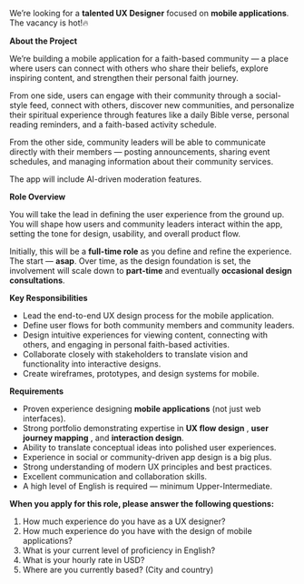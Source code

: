 We’re looking for a **talented UX Designer** focused on **mobile
applications**. The vacancy is hot!🔥

**About the Project**

We’re building a mobile application for a faith-based community — a place
where users can connect with others who share their beliefs, explore inspiring
content, and strengthen their personal faith journey.

From one side, users can engage with their community through a social-style
feed, connect with others, discover new communities, and personalize their
spiritual experience through features like a daily Bible verse, personal
reading reminders, and a faith-based activity schedule.

From the other side, community leaders will be able to communicate directly
with their members — posting announcements, sharing event schedules, and
managing information about their community services.

The app will include AI-driven moderation features.

**Role Overview**

You will take the lead in defining the user experience from the ground up. You
will shape how users and community leaders interact within the app, setting
the tone for design, usability, and overall product flow.

Initially, this will be a **full-time role** as you define and refine the
experience. The start — **asap**. Over time, as the design foundation is set,
the involvement will scale down to **part-time** and eventually **occasional
design consultations**.

**Key Responsibilities**

  * Lead the end-to-end UX design process for the mobile application.
  * Define user flows for both community members and community leaders.
  * Design intuitive experiences for viewing content, connecting with others, and engaging in personal faith-based activities.
  * Collaborate closely with stakeholders to translate vision and functionality into interactive designs.
  * Create wireframes, prototypes, and design systems for mobile.

**Requirements**

  * Proven experience designing **mobile applications** (not just web interfaces).
  * Strong portfolio demonstrating expertise in **UX flow design** , **user journey mapping** , and **interaction design**.
  * Ability to translate conceptual ideas into polished user experiences.
  * Experience in social or community-driven app design is a big plus.
  * Strong understanding of modern UX principles and best practices.
  * Excellent communication and collaboration skills.
  * A high level of English is required — minimum Upper-Intermediate.

**When you apply for this role, please answer the following questions:**

  1. How much experience do you have as a UX designer? 
  2. How much experience do you have with the design of mobile applications?
  3. What is your current level of proficiency in English?
  4. What is your hourly rate in USD? 
  5. Where are you currently based? (City and country)